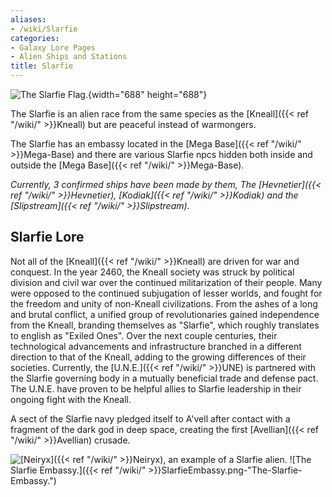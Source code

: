```yaml
---
aliases:
- /wiki/Slarfie
categories:
- Galaxy Lore Pages
- Alien Ships and Stations
title: Slarfie
---
```


<div style="float:middle">

![The Slarfie
Flag.](<NEUTRAL_FLAG_(fixed).png> "The Slarfie Flag."){width="688" height="688"}

</div>

The Slarfie is an alien race from the same species as the [Kneall]({{< ref "/wiki/" >}}Kneall) but are peaceful instead of warmongers.

The Slarfie has an embassy located in the [Mega Base]({{< ref "/wiki/" >}}Mega-Base) and there are various Slarfie npcs hidden both inside and outside the [Mega Base]({{< ref "/wiki/" >}}Mega-Base).

_Currently, 3 confirmed ships have been made by them, The [Hevnetier]({{< ref "/wiki/" >}}Hevnetier), [Kodiak]({{< ref "/wiki/" >}}Kodiak) and the [Slipstream]({{< ref "/wiki/" >}}Slipstream)._

## Slarfie Lore 

Not all of the [Kneall]({{< ref "/wiki/" >}}Kneall) are driven for war and conquest. In the year 2460, the Kneall society was struck by political division and civil war over the continued militarization of their people. Many were opposed to the continued subjugation of lesser worlds, and fought for the freedom and unity of non-Kneall civilizations. From the ashes of a long and brutal conflict, a unified group of revolutionaries gained independence from the Kneall, branding themselves as "Slarfie", which roughly translates to english as "Exiled Ones". Over the next couple centuries, their technological advancements and infrastructure branched in a different direction to that of the Kneall, adding to the growing differences of their societies. Currently, the [U.N.E.]({{< ref "/wiki/" >}}UNE) is partnered with the Slarfie governing body in a mutually beneficial trade and defense pact. The U.N.E. have proven to be helpful allies to Slarfie leadership in their ongoing fight with the Kneall.

A sect of the Slarfie navy pledged itself to A'vell after contact with a fragment of the dark god in deep space, creating the first [Avellian]({{< ref "/wiki/" >}}Avellian) crusade.

![[Neiryx]({{< ref "/wiki/" >}}Neiryx), an example of a Slarfie
alien.](Advancedsystems2.png "Neiryx, an example of a Slarfie alien.") ![The Slarfie Embassy.]({{< ref "/wiki/" >}}SlarfieEmbassy.png-"The-Slarfie-Embassy.")